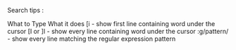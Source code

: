 Search tips :

What to Type What it does
[i          -  show first line containing word under the cursor
[I or ]I    -  show every line containing word under the cursor
:g/pattern/ -  show every line matching the regular expression pattern

